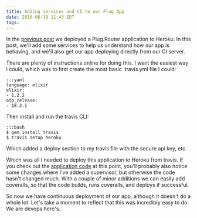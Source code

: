 ```yaml
---
title: Adding services and CI to our Plug App
date: 2016-06-19 11:43 EDT
tags:
---
```


In the [previous post](http://www.johnpdaigle.com/complexable/2016/06/12/deploying-a-plug-application-to-heroku.html) we deployed a Plug.Router application to Heroku. In this post, we'll add some services to help us understand how our app is behaving, and we'll also get our app deploying directly from our CI server.

There are plenty of instructions online for doing this. I went the easiest way I could, which was to first create the most basic .travis.yml file I could:

    :::yaml
    language: elixir
    elixir:
    - 1.2.2
    otp_release:
    - 18.2.1

Then install and run the travis CLI:

    :::bash
    $ gem install travis
    $ travis setup heroku

Which added a deploy section to my travis file with the secure api key, etc. 

Which was all I needed to deploy this application to Heroku from travis. If you check out the [application code](https://github.com/philosodad/ping_and_log/tree/v0.0.4) at this point, you'll probably also notice some changes where I've added a supervisor, but otherwise the code hasn't changed much. With a couple of minor additions we can easily add coveralls, so that the code builds, runs coveralls, and deploys if successful.

So now we have continuous deployment of our app, although it doesn't do a whole lot. Let's take a moment to reflect that this was incredibly easy to do. We are devops hero's.
